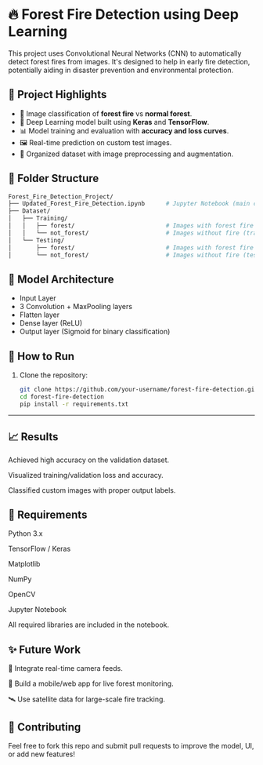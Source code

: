# 🔥 Forest Fire Detection using Deep Learning

This project uses Convolutional Neural Networks (CNN) to automatically detect forest fires from images. It's designed to help in early fire detection, potentially aiding in disaster prevention and environmental protection.

## 📌 Project Highlights

- 🌲 Image classification of **forest fire** vs **normal forest**.
- 🧠 Deep Learning model built using **Keras** and **TensorFlow**.
- 📊 Model training and evaluation with **accuracy and loss curves**.
- 🖼️ Real-time prediction on custom test images.
- 📁 Organized dataset with image preprocessing and augmentation.

## 📂 Folder Structure
```bash
Forest_Fire_Detection_Project/
├── Updated_Forest_Fire_Detection.ipynb      # Jupyter Notebook (main code)
├── Dataset/
│   ├── Training/
│   │   ├── forest/                          # Images with forest fire (training)
│   │   └── not_forest/                      # Images without fire (training)
│   └── Testing/
│       ├── forest/                          # Images with forest fire (testing)
│       └── not_forest/                      # Images without fire (testing)


```
## 🧪 Model Architecture

- Input Layer
- 3 Convolution + MaxPooling layers
- Flatten layer
- Dense layer (ReLU)
- Output layer (Sigmoid for binary classification)

## 🚀 How to Run

1. Clone the repository:
   ```bash
   git clone https://github.com/your-username/forest-fire-detection.git
   cd forest-fire-detection
   pip install -r requirements.txt
---

## 📈 Results
Achieved high accuracy on the validation dataset.

Visualized training/validation loss and accuracy.

Classified custom images with proper output labels.

## 🔧 Requirements
Python 3.x

TensorFlow / Keras

Matplotlib

NumPy

OpenCV

Jupyter Notebook

All required libraries are included in the notebook.


## ✨ Future Work
🔭 Integrate real-time camera feeds.

📱 Build a mobile/web app for live forest monitoring.

🛰️ Use satellite data for large-scale fire tracking.


## 🤝 Contributing
Feel free to fork this repo and submit pull requests to improve the model, UI, or add new features!


